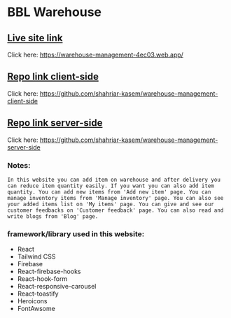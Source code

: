 # BBL Warehouse

## [Live site link](https://warehouse-management-4ec03.web.app/)
Click here: https://warehouse-management-4ec03.web.app/

## [Repo link client-side](https://github.com/shahriar-kasem/warehouse-management-client-side)
Click here: https://github.com/shahriar-kasem/warehouse-management-client-side

## [Repo link server-side](https://github.com/shahriar-kasem/warehouse-management-server-side)
Click here: https://github.com/shahriar-kasem/warehouse-management-server-side

### Notes: 
`In this website you can add item on warehouse and after delivery you can reduce item quantity easily. If you want you can also add item quantity. You can add new items from 'Add new item' page. You can manage inventory items from 'Manage inventory' page. You can also see your added items list on 'My items' page. You can give and see our customer feedbacks on 'Customer feedback' page. You can also read and write blogs from 'Blog' page.`

### framework/library used in this website:
* React
* Tailwind CSS
* Firebase
* React-firebase-hooks
* React-hook-form
* React-responsive-carousel
* React-toastify
* Heroicons
* FontAwsome